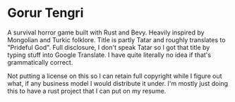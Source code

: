 # Gorur Tengri

A survival horror game built with Rust and Bevy. Heavily inspired by Mongolian and Turkic folklore. Title is partly Tatar and roughly translates to "Prideful God". Full disclosure, I don't speak Tatar so I got that title by typing stuff into Google Translate. I have quite literally no idea if that's grammatically correct.

Not putting a license on this so I can retain full copyright while I figure out what, if any business model I would distribute it under. I'm mostly just doing this to have a rust project that I can put on my resume.